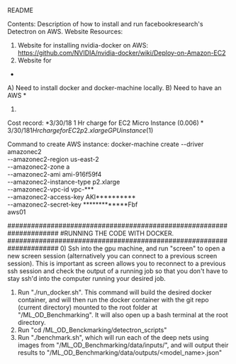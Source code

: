 README

Contents: Description of how to install and run facebookresearch's Detectron on AWS.
Website Resources:
1) Website for installing nvidia-docker on AWS: https://github.com/NVIDIA/nvidia-docker/wiki/Deploy-on-Amazon-EC2
2) Website for

*
A) Need to install docker and docker-machine locally.
B) Need to have an AWS 
*

1) 




Cost record:
*3/30/18 1 Hr charge for EC2 Micro Instance ($0.006)
*3/30/18 1 Hr charge for EC2 p2.xlarge GPU instance ($1)



Command to create AWS instance:
docker-machine create --driver amazonec2 \
                      --amazonec2-region us-east-2 \
                      --amazonec2-zone a \
                      --amazonec2-ami ami-916f59f4 \
                      --amazonec2-instance-type p2.xlarge \
                      --amazonec2-vpc-id vpc-*** \
                      --amazonec2-access-key AKI********** \
                      --amazonec2-secret-key *************Fbf \
                      aws01



#####################################################################
#RUNNING THE CODE WITH DOCKER.
#####################################################################
0) Ssh into the gpu machine, and run "screen" to open a new screen session
(alternatively you can connect to a previous screen session). This is important
as screen allows you to reconnect to a previous ssh session and check the output
of a running job so that you don't have to stay ssh'd into the computer running
your desired job.
1) Run "./run_docker.sh". This command will build the desired docker container, and will
then run the docker container with the git repo (current directory) mounted to the
root folder at "/ML_OD_Benchmarking". It will also open up a bash terminal
at the root directory.
2) Run "cd /ML_OD_Benckmarking/detectron_scripts"
3) Run "./benchmark.sh", which will run each of the deep nets using images
from "/ML_OD_Benchmarking/data/inputs/", and will output their results
to "/ML_OD_Benchmarking/data/outputs/<model_name>.json"





